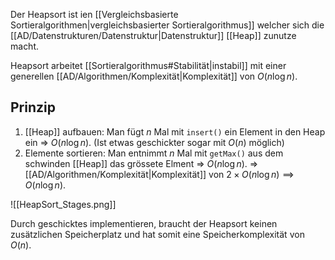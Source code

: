 Der Heapsort ist ien [[Vergleichsbasierte Sortieralgorithmen|vergleichsbasierter Sortieralgorithmus]] welcher sich die [[AD/Datenstrukturen/Datenstruktur|Datenstruktur]] [[Heap]] zunutze macht.

Heapsort arbeitet [[Sortieralgorithmus#Stabilität|instabil]] mit einer generellen [[AD/Algorithmen/Komplexität|Komplexität]] von $O(n\log n)$.

## Prinzip
1. [[Heap]] aufbauen: Man fügt $n$ Mal mit `insert()` ein Element in den Heap ein => $O(n\log n)$. (Ist etwas geschickter sogar mit $O(n)$ möglich)
2. Elemente sortieren: Man entnimmt $n$ Mal mit `getMax()` aus dem schwinden [[Heap]] das grössete Elment => $O(n\log n)$.
=> [[AD/Algorithmen/Komplexität|Komplexität]] von $2\times O(n\log n) \implies O(n\log n)$.

![[HeapSort_Stages.png]]


Durch geschicktes implementieren, braucht der Heapsort keinen zusätzlichen Speicherplatz und hat somit eine Speicherkomplexität von $O(n)$.